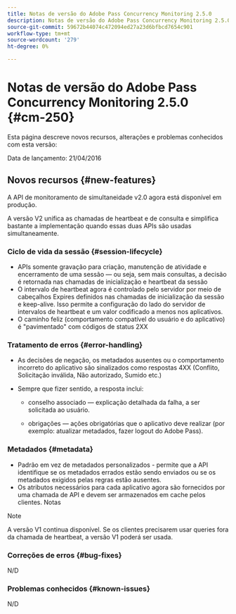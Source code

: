 ```yaml
---
title: Notas de versão do Adobe Pass Concurrency Monitoring 2.5.0
description: Notas de versão do Adobe Pass Concurrency Monitoring 2.5.0
source-git-commit: 59672b44074c472094ed27a23d6bfbcd7654c901
workflow-type: tm+mt
source-wordcount: '279'
ht-degree: 0%

---
```



# Notas de versão do Adobe Pass Concurrency Monitoring 2.5.0 {#cm-250}

Esta página descreve novos recursos, alterações e problemas conhecidos com esta versão:

Data de lançamento: 21/04/2016

## Novos recursos {#new-features}

A API de monitoramento de simultaneidade v2.0 agora está disponível em produção.

A versão V2 unifica as chamadas de heartbeat e de consulta e simplifica bastante a implementação quando essas duas APIs são usadas simultaneamente.



### Ciclo de vida da sessão {#session-lifecycle}

* APIs somente gravação para criação, manutenção de atividade e encerramento de uma sessão — ou seja, sem mais consultas, a decisão é retornada nas chamadas de inicialização e heartbeat da sessão
* O intervalo de heartbeat agora é controlado pelo servidor por meio de cabeçalhos Expires definidos nas chamadas de inicialização da sessão e keep-alive. Isso permite a configuração do lado do servidor de intervalos de heartbeat e um valor codificado a menos nos aplicativos.
* O caminho feliz (comportamento compatível do usuário e do aplicativo) é &quot;pavimentado&quot; com códigos de status 2XX

### Tratamento de erros {#error-handling}

* As decisões de negação, os metadados ausentes ou o comportamento incorreto do aplicativo são sinalizados como respostas 4XX (Conflito, Solicitação inválida, Não autorizado, Sumido etc.)

* Sempre que fizer sentido, a resposta inclui:

   * conselho associado — explicação detalhada da falha, a ser solicitada ao usuário.

   * obrigações — ações obrigatórias que o aplicativo deve realizar (por exemplo: atualizar metadados, fazer logout do Adobe Pass).

### Metadados {#metadata}

* Padrão em vez de metadados personalizados - permite que a API identifique se os metadados errados estão sendo enviados ou se os metadados exigidos pelas regras estão ausentes.
* Os atributos necessários para cada aplicativo agora são fornecidos por uma chamada de API e devem ser armazenados em cache pelos clientes.
Notas

>[!NOTE]
>
>A versão V1 continua disponível. Se os clientes precisarem usar queries fora da chamada de heartbeat, a versão V1 poderá ser usada.




### Correções de erros {#bug-fixes}

N/D

### Problemas conhecidos {#known-issues}

N/D
